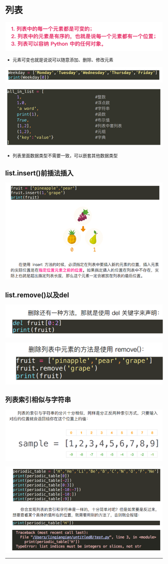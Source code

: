 # 列表

![1547814870051.png](image/1547814870051.png)

* 元素可变也就是说说可以随意添加、删除、修改元素

![1547814904945.png](image/1547814904945.png)

![1547814911592.png](image/1547814911592.png)

* 列表里面数据类型不需要一致，可以嵌套其他数据类型

## list.insert()前插法插入


![1547814971867.png](image/1547814971867.png)

## list.remove()以及del

![1547815036947.png](image/1547815036947.png)

![1547815053889.png](image/1547815053889.png)

## 列表索引相似与字符串

![1547815078474.png](image/1547815078474.png)

![1547815117707.png](image/1547815117707.png)








---
